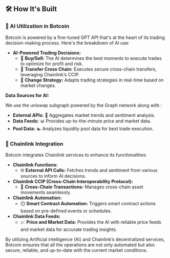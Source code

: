 ## 🛠️ How It's Built

### 🧠 AI Utilization in Botcoin

Botcoin is powered by a fine-tuned GPT API that's at the heart of its trading decision-making process. Here's the breakdown of AI use:

- **AI-Powered Trading Decisions:**
  - 🎯 **Buy/Sell:** The AI determines the best moments to execute trades to optimize for profit and risk.
  - 🔁 **Transfer Cross Chain:** Executes secure cross-chain transfers, leveraging Chainlink’s CCIP.
  - 🔄 **Change Strategy:** Adapts trading strategies in real-time based on market changes.

**Data Sources for AI:**

We use the uniswap subgraph powered by the Graph network along with :

- **External APIs:** 📡 Aggregates market trends and sentiment analysis.
- **Data Feeds:** 📊 Provides up-to-the-minute price and market data.
- **Pool Data:** 🏊 Analyzes liquidity pool data for best trade execution.

### 🔗 Chainlink Integration

Botcoin integrates Chainlink services to enhance its functionalities:

- **Chainlink Functions:**
  - 🌐 **External API Calls:** Fetches trends and sentiment from various sources to inform AI decisions.
- **Chainlink CCIP (Cross-Chain Interoperability Protocol):**
  - 🔗 **Cross-Chain Transactions:** Manages cross-chain asset movements seamlessly.
- **Chainlink Automation:**
  - ⏲️ **Smart Contract Automation:** Triggers smart contract actions based on pre-defined events or schedules.
- **Chainlink Data Feeds:**
  - 📈 **Price and Market Data:** Provides the AI with reliable price feeds and market data for accurate trading insights.

By utilizing Artificial intelligence (AI) and Chainlink’s decentralized services, Botcoin ensures that all the operations are not only automated but also secure, reliable, and up-to-date with the current market conditions.
